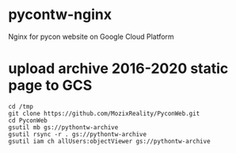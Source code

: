 # pycontw-nginx


Nginx for pycon website on Google Cloud Platform


# upload archive 2016-2020 static page to GCS

```
cd /tmp
git clone https://github.com/MozixReality/PyconWeb.git
cd PyconWeb
gsutil mb gs://pythontw-archive
gsutil rsync -r . gs://pythontw-archive
gsutil iam ch allUsers:objectViewer gs://pythontw-archive
```